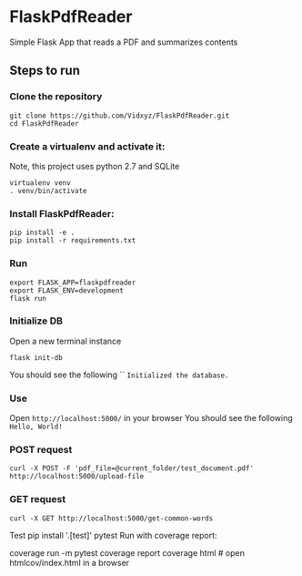 # FlaskPdfReader

Simple Flask App that reads a PDF and summarizes contents

## Steps to run

### Clone the repository
```
git clone https://github.com/Vidxyz/FlaskPdfReader.git
cd FlaskPdfReader
```

### Create a virtualenv and activate it:
Note, this project uses python 2.7 and SQLite 

```
virtualenv venv
. venv/bin/activate
```

### Install FlaskPdfReader:
```
pip install -e .
pip install -r requirements.txt
````

### Run
```
export FLASK_APP=flaskpdfreader
export FLASK_ENV=development
flask run
```

### Initialize DB
Open a new terminal instance
```
flask init-db
```
You should see the following
``
`Initialized the database.`

### Use
Open `http://localhost:5000/` in your browser
You should see the following
`Hello, World!`

### POST request
```
curl -X POST -F 'pdf_file=@current_folder/test_document.pdf' http://localhost:5000/upload-file
```

### GET request
```
curl -X GET http://localhost:5000/get-common-words
```

Test
pip install '.[test]'
pytest
Run with coverage report:

coverage run -m pytest
coverage report
coverage html  # open htmlcov/index.html in a browser

